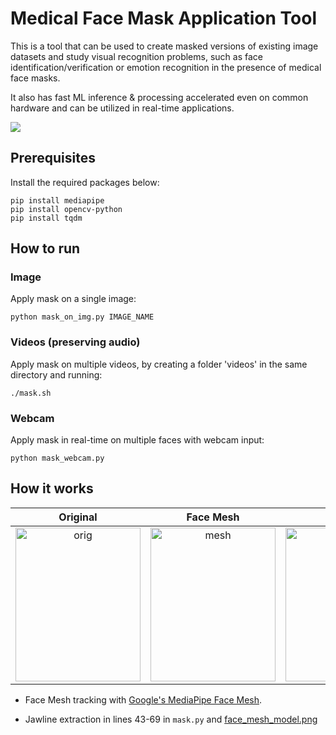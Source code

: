 # Medical Face Mask Application Tool

This is a tool that can be used to create masked versions of existing image datasets and study visual recognition problems, such as face identification/verification or emotion recognition in the presence of medical face masks.

It also has fast ML inference & processing accelerated even on common hardware and can be utilized in real-time applications.

![](https://media.giphy.com/media/fuuKND9xnVUAjmi3gP/giphy.gif)

## Prerequisites

Install the required packages below:

```
pip install mediapipe
pip install opencv-python
pip install tqdm
```

## How to run
### Image

Apply mask on a single image:

```
python mask_on_img.py IMAGE_NAME
```

### Videos (preserving audio)

Apply mask on multiple videos, by creating a folder 'videos' in the same directory and running:

```
./mask.sh
```

### Webcam

Apply mask in real-time on multiple faces with webcam input:

```
python mask_webcam.py
```

## How it works

Original |  Face Mesh |  Jawlines | Masked
:-------:|:----------:|:----------:|:-----:
<img src="https://drive.google.com/uc?export=view&id=1bli_MtMRfmgrjP_fod7yrAqUOwd9zi2g" alt="orig" style="width:200px; height:246px"/>  |   <img src="https://drive.google.com/uc?export=view&id=14nByNCO02DK2uSUE25R8DGnftBThZW_r" alt="mesh" style="width:200px; height:246px"/>  | <img src="https://drive.google.com/uc?export=view&id=1_SSURysITwqF_ZLPJBsWyYCYbeX9_Ug9" alt="jaw" style="width:200px; height:246px"/> | <img src="https://drive.google.com/uc?export=view&id=1l9VkBN0DWTcKt92A6_1SspYOLmMbef09" alt="mask" style="width:200px; height:246px"/>

* Face Mesh tracking with [Google's MediaPipe Face Mesh](https://google.github.io/mediapipe/solutions/face_mesh).

* Jawline extraction in lines 43-69 in ``` mask.py ``` and [face_mesh_model.png](face_mesh_model.png)
